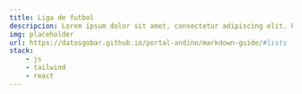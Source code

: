 ```yaml
---
title: Liga de futbol
descripcion: Lorem ipsum dolor sit amet, consectetur adipiscing elit. Praesent commodo cursus magna.
img: placeholder
url: https://datosgobar.github.io/portal-andino/markdown-guide/#lists
stack:
    - js
    - tailwind
    - react
---
```

